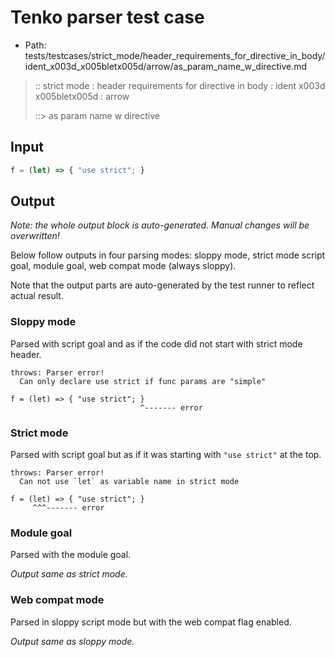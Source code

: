 # Tenko parser test case

- Path: tests/testcases/strict_mode/header_requirements_for_directive_in_body/ident_x003d_x005bletx005d/arrow/as_param_name_w_directive.md

> :: strict mode : header requirements for directive in body : ident x003d x005bletx005d : arrow
>
> ::> as param name w directive

## Input


`````js
f = (let) => { "use strict"; }
`````

## Output

_Note: the whole output block is auto-generated. Manual changes will be overwritten!_

Below follow outputs in four parsing modes: sloppy mode, strict mode script goal, module goal, web compat mode (always sloppy).

Note that the output parts are auto-generated by the test runner to reflect actual result.

### Sloppy mode

Parsed with script goal and as if the code did not start with strict mode header.

`````
throws: Parser error!
  Can only declare use strict if func params are "simple"

f = (let) => { "use strict"; }
                             ^------- error
`````

### Strict mode

Parsed with script goal but as if it was starting with `"use strict"` at the top.

`````
throws: Parser error!
  Can not use `let` as variable name in strict mode

f = (let) => { "use strict"; }
     ^^^------- error
`````


### Module goal

Parsed with the module goal.

_Output same as strict mode._

### Web compat mode

Parsed in sloppy script mode but with the web compat flag enabled.

_Output same as sloppy mode._
